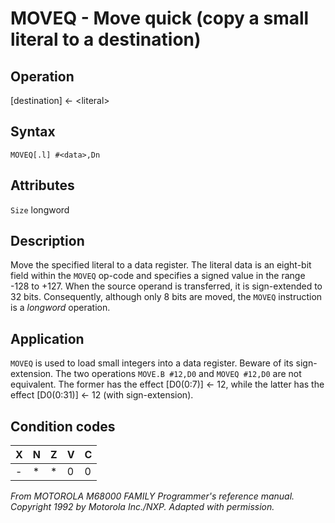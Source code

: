 # MOVEQ - Move quick (copy a small literal to a destination)

## Operation
[destination] ← \<literal\>

## Syntax
```assembly
MOVEQ[.l] #<data>,Dn
```

## Attributes
`Size`  longword

## Description
Move the specified literal to a data register. The literal data is an eight-bit field within the `MOVEQ` op-code and specifies a signed value in the range -128 to +127. When the source operand is transferred, it is sign-extended to 32 bits. Consequently, although only 8 bits are moved, the `MOVEQ` instruction is a *longword* operation.

## Application
`MOVEQ` is used to load small integers into a data register. Beware of its sign-extension. The two operations `MOVE.B #12,D0` and `MOVEQ #12,D0` are not equivalent. The former has the effect [D0(0:7)] ← 12, while the latter has the effect [D0(0:31)] ← 12 (with sign-extension).

## Condition codes
|X|N|Z|V|C|
|--|--|--|--|--|
|-|*|*|0|0|

*From MOTOROLA M68000 FAMILY Programmer's reference manual. Copyright 1992 by Motorola Inc./NXP. Adapted with permission.*